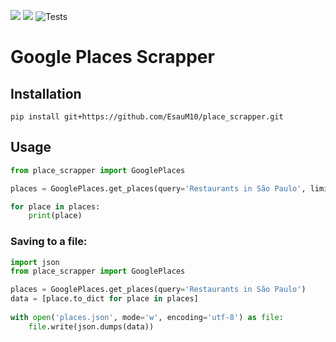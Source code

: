 ![](https://img.shields.io/badge/python-3.9+-blue.svg)
![](https://img.shields.io/badge/selenium-4.8+-silver.svg)
![Tests](https://github.com/EsauM10/place_scrapper/actions/workflows/tests.yml/badge.svg)
# Google Places Scrapper

## Installation
```
pip install git+https://github.com/EsauM10/place_scrapper.git
```

## Usage
```python
from place_scrapper import GooglePlaces

places = GooglePlaces.get_places(query='Restaurants in São Paulo', limit=10)

for place in places:
    print(place)
```
### Saving to a file:
```python
import json
from place_scrapper import GooglePlaces

places = GooglePlaces.get_places(query='Restaurants in São Paulo')
data = [place.to_dict for place in places]
    
with open('places.json', mode='w', encoding='utf-8') as file:
    file.write(json.dumps(data))
```

